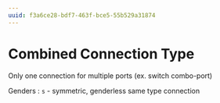```yaml
---
uuid: f3a6ce28-bdf7-463f-bce5-55b529a31874
---
```

# Combined Connection Type

Only one connection for multiple ports (ex. switch combo-port)

Genders
: `s` - symmetric, genderless same type connection
